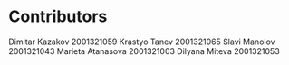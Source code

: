 # Contributors

Dimitar Kazakov 2001321059
Krastyo Tanev 2001321065
Slavi Manolov 2001321043
Marieta Atanasova 2001321003
Dilyana Miteva 2001321053
